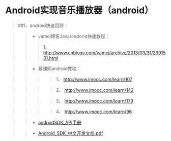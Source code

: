 Android实现音乐播放器（android）
==================



>##1、android快速回顾：

>>* vamei博客Java/andorid快速教程：
>>>1、 http://www.cnblogs.com/vamei/archive/2013/03/31/2991531.html

>>* 慕课网android教程：

>>>>1、 http://www.imooc.com/learn/107

>>>>2、 http://www.imooc.com/learn/142

>>>>3、 http://www.imooc.com/learn/179

>>>>4、 http://www.imooc.com/learn/96



>>*  [androidSDK_API手册](https://github.com/JamesonHuang/Graduation-Project/tree/master/%E6%8A%80%E6%9C%AF%E9%9A%BE%E7%82%B9%E8%A7%A3%E5%86%B3%E6%96%B9%E6%A1%88/1_2.android%E5%AE%9E%E7%8E%B0%E9%9F%B3%E4%B9%90%E6%92%AD%E6%94%BE%E5%99%A8%EF%BC%88android%EF%BC%89/androidSDK_API%E6%89%8B%E5%86%8C)

>>* [Android_SDK_中文开发文档.pdf](https://github.com/JamesonHuang/Graduation-Project/blob/master/%E6%8A%80%E6%9C%AF%E9%9A%BE%E7%82%B9%E8%A7%A3%E5%86%B3%E6%96%B9%E6%A1%88/1_2.android%E5%AE%9E%E7%8E%B0%E9%9F%B3%E4%B9%90%E6%92%AD%E6%94%BE%E5%99%A8%EF%BC%88android%EF%BC%89/androidSDK_API%E6%89%8B%E5%86%8C/Android_SDK_%E4%B8%AD%E6%96%87%E5%BC%80%E5%8F%91%E6%96%87%E6%A1%A3.pdf)
